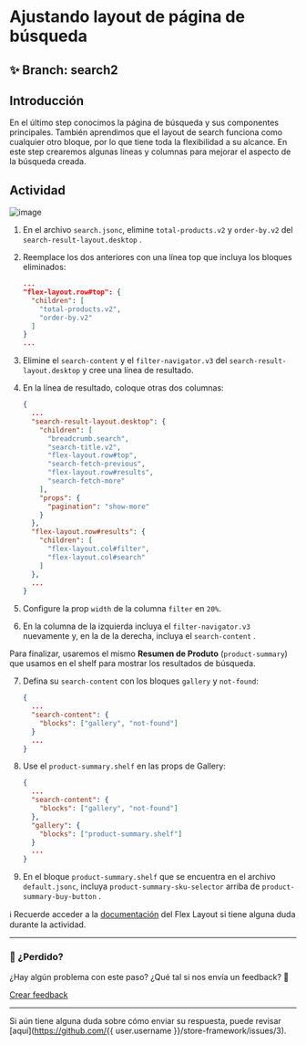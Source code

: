 # Ajustando layout de página de búsqueda 

## :sparkles: **Branch:** search2

## Introducción 

En el último step conocimos la página de búsqueda y sus componentes principales. También aprendimos que el layout de search funciona como cualquier otro bloque, por lo que tiene toda la flexibilidad a su alcance. En este step crearemos algunas líneas y columnas para mejorar el aspecto de la búsqueda creada.

## Actividad

![image](https://user-images.githubusercontent.com/18701182/69843559-db088200-1246-11ea-8873-8651dd973be9.png)

1. En el archivo  `search.jsonc`, elimine `total-products.v2` y `order-by.v2` del `search-result-layout.desktop` .
 
2. Reemplace los dos anteriores con una línea top que incluya los bloques eliminados:

    ```json
    ...
    "flex-layout.row#top": {
      "children": [
        "total-products.v2",
        "order-by.v2"
      ]
    }
    ...
    ```

3. Elimine el  `search-content` y el `filter-navigator.v3` del `search-result-layout.desktop` y cree una línea de resultado.

4. En la línea de resultado, coloque otras dos columnas:

    ```json
    {
      ...
      "search-result-layout.desktop": {
        "children": [
          "breadcrumb.search",
          "search-title.v2",
          "flex-layout.row#top",
          "search-fetch-previous",
          "flex-layout.row#results",
          "search-fetch-more"
        ],
        "props": {
          "pagination": "show-more"
        }
      },
      "flex-layout.row#results": {
        "children": [
          "flex-layout.col#filter",
          "flex-layout.col#search"
        ]
      },
      ...
    }
    ```

5. Configure la prop `width` de la columna `filter` en `20%`.

6. En la columna de la izquierda incluya el `filter-navigator.v3` nuevamente y, en la de la derecha, incluya el `search-content` .

Para finalizar, usaremos el mismo **Resumen de Produto** (`product-summary`) que usamos en el  shelf para mostrar los resultados de búsqueda.

7. Defina su `search-content` con los bloques `gallery` y `not-found`:

    ```json
    {
      ...
      "search-content": {
        "blocks": ["gallery", "not-found"]
      }
      ...
    }
    ```

8. Use el `product-summary.shelf` en las props de Gallery:

    ```json
    {
      ...
      "search-content": {
        "blocks": ["gallery", "not-found"]
      },
      "gallery": {
        "blocks": ["product-summary.shelf"]
      }
      ...
    }
    ```

9.  En el bloque `product-summary.shelf` que se encuentra en el archivo `default.jsonc`, incluya `product-summary-sku-selector` arriba de `product-summary-buy-button` .

:information_source:  Recuerde acceder a la [documentación](https://vtex.io/docs/components/layout/vtex.flex-layout) del Flex Layout  si tiene alguna duda durante la actividad. 

---

### :no_entry_sign: ¿Perdido? 

¿Hay algún problema con este paso? ¿Qué tal si nos envía un feedback? :pray:

[Crear feedback](https://docs.google.com/forms/d/e/1FAIpQLSeaWrm0Hogm-txm5Ww6mUa68eDuE3WnpFjUSVJ3Wi3dnmCb7A/viewform?usp=pp_url&entry.1784529524=Ajustando+layout+da+p%C3%A1gina+de+busca) 

----
Si aún tiene alguna duda sobre cómo enviar su respuesta, puede revisar [aquí](https://github.com/{{ user.username }}/store-framework/issues/3).
